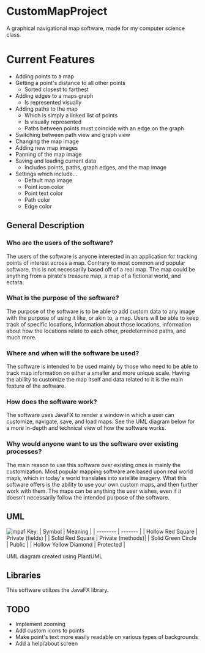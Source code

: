 # CustomMapProject
A graphical navigational map software, made for my computer science class.

# Current Features
- Adding points to a map
- Getting a point's distance to all other points
  - Sorted closest to farthest
- Adding edges to a maps graph
  - Is represented visually
- Adding paths to the map
  - Which is simply a linked list of points
  - Is visually represented 
  - Paths between points must coincide with an edge on the graph
- Switching between path view and graph view
- Changing the map image
- Adding new map images
- Panning of the map image
- Saving and loading current data
  - Includes points, paths, graph edges, and the map image
- Settings which include...
  - Default map image
  - Point icon color
  - Point text color
  - Path color
  - Edge color

## General Description
### Who are the users of the software?
The users of the software is anyone interested in an application for tracking points of interest across a map. Contrary to most common and popular software, this is not necessarily based off of a real map. 
The map could be anything from a pirate's treasure map, a map of a fictional world, and ectara.  
### What is the purpose of the software?
The purpose of the software is to be able to add custom data to any image with the purpose of using it like, or akin to, a map. 
Users will be able to keep track of specific locations, information about those locations, information about how the locations relate to each other, predetermined paths, and much more. 
### Where and when will the software be used? 
The software is intended to be used mainly by those who need to be able to track map information on either a smaller and more unique scale. Having the ability to customize the map itself and data related to it is the main feature of the software.
### How does the software work? 
The software uses JavaFX to render a window in which a user can customize, navigate, save, and load maps.
See the UML diagram below for a more in-depth and technical view of how the software works. 
### Why would anyone want to us the software over existing processes? 
The main reason to use this software over existing ones is mainly the customization. Most popular mapping software are based upon real world maps, which in today's world translates into satellite imagery.
What this software offers is the ability to use your own custom maps, and then further work with them. The maps can be anything the user wishes, even if it doesn't necessarily follow the intended purpose of the software. 


## UML
![mpa1](https://github.com/user-attachments/assets/529b11ac-90a5-4dcb-8b19-29f408713e45)
Key: 
| Symbol    | Meaning |
| -------- | ------- |
| Hollow Red Square  | Private (fields)    |
| Solid Red Square  | Private (methods)|
| Solid Green Circle | Public     |
| Hollow Yellow Diamond    | Protected    |

UML diagram created using PlantUML

## Libraries
This software utilizes the JavaFX library.  

## TODO
- Implement zooming
- Add custom icons to points
- Make point's text more easily readable on various types of backgrounds
- Add a help/about screen
